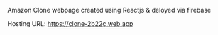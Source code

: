 Amazon Clone webpage created using Reactjs & deloyed via firebase

Hosting URL: https://clone-2b22c.web.app
